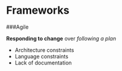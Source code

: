 Frameworks
==========

###Agile

**Responding to change** over _following a plan_

* Architecture constraints
* Language constraints
* Lack of documentation